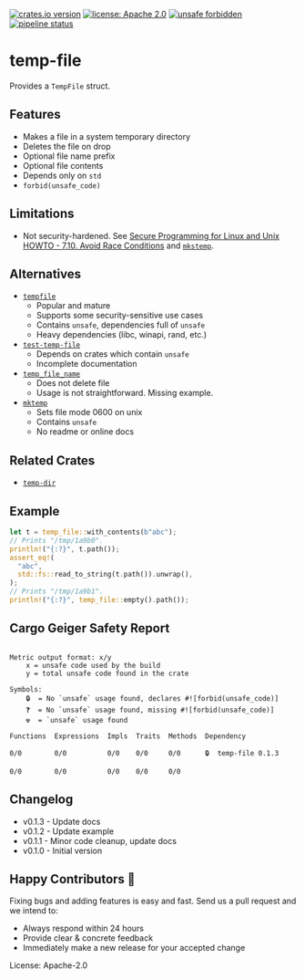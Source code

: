 [![crates.io version](https://img.shields.io/crates/v/temp-file.svg)](https://crates.io/crates/temp-file)
[![license: Apache 2.0](https://gitlab.com/leonhard-llc/ops/-/raw/main/license-apache-2.0.svg)](https://gitlab.com/leonhard-llc/ops/-/raw/main/temp-file/LICENSE)
[![unsafe forbidden](https://gitlab.com/leonhard-llc/ops/-/raw/main/unsafe-forbidden.svg)](https://github.com/rust-secure-code/safety-dance/)
[![pipeline status](https://gitlab.com/leonhard-llc/ops/badges/main/pipeline.svg)](https://gitlab.com/leonhard-llc/ops/-/pipelines)

# temp-file

Provides a `TempFile` struct.

## Features
- Makes a file in a system temporary directory
- Deletes the file on drop
- Optional file name prefix
- Optional file contents
- Depends only on `std`
- `forbid(unsafe_code)`

## Limitations
- Not security-hardened. See
  [Secure Programming for Linux and Unix HOWTO - 7.10. Avoid Race Conditions](https://tldp.org/HOWTO/Secure-Programs-HOWTO/avoid-race.html)
  and [`mkstemp`](https://linux.die.net/man/3/mkstemp).

## Alternatives
- [`tempfile`](https://crates.io/crates/tempfile)
  - Popular and mature
  - Supports some security-sensitive use cases
  - Contains `unsafe`, dependencies full of `unsafe`
  - Heavy dependencies (libc, winapi, rand, etc.)
- [`test-temp-file`](https://crates.io/crates/test-temp-file)
  - Depends on crates which contain `unsafe`
  - Incomplete documentation
- [`temp_file_name`](https://crates.io/crates/temp_file_name)
  - Does not delete file
  - Usage is not straightforward.  Missing example.
- [`mktemp`](https://crates.io/crates/mktemp)
  - Sets file mode 0600 on unix
  - Contains `unsafe`
  - No readme or online docs

## Related Crates
- [`temp-dir`](https://crates.io/crates/temp-dir)

## Example
```rust
let t = temp_file::with_contents(b"abc");
// Prints "/tmp/1a9b0".
println!("{:?}", t.path());
assert_eq!(
  "abc",
  std::fs::read_to_string(t.path()).unwrap(),
);
// Prints "/tmp/1a9b1".
println!("{:?}", temp_file::empty().path());
```

## Cargo Geiger Safety Report
```

Metric output format: x/y
    x = unsafe code used by the build
    y = total unsafe code found in the crate

Symbols: 
    🔒  = No `unsafe` usage found, declares #![forbid(unsafe_code)]
    ❓  = No `unsafe` usage found, missing #![forbid(unsafe_code)]
    ☢️  = `unsafe` usage found

Functions  Expressions  Impls  Traits  Methods  Dependency

0/0        0/0          0/0    0/0     0/0      🔒  temp-file 0.1.3

0/0        0/0          0/0    0/0     0/0    

```
## Changelog
- v0.1.3 - Update docs
- v0.1.2 - Update example
- v0.1.1 - Minor code cleanup, update docs
- v0.1.0 - Initial version

## Happy Contributors 🙂
Fixing bugs and adding features is easy and fast.
Send us a pull request and we intend to:
- Always respond within 24 hours
- Provide clear & concrete feedback
- Immediately make a new release for your accepted change

License: Apache-2.0
